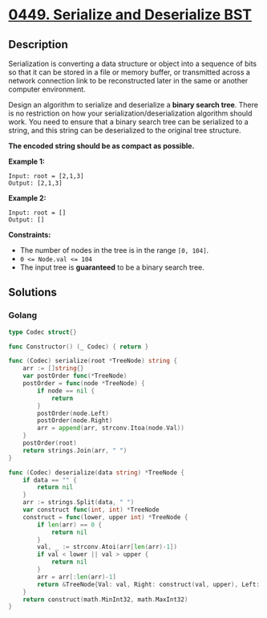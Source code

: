 # [0449. Serialize and Deserialize BST](https://leetcode.cn/problems/serialize-and-deserialize-bst/)

## Description


Serialization is converting a data structure or object into a sequence of bits so that it can be stored in a file or memory buffer, or transmitted across a network connection link to be reconstructed later in the same or another computer environment.

Design an algorithm to serialize and deserialize a **binary search tree**. There is no restriction on how your serialization/deserialization algorithm should work. You need to ensure that a binary search tree can be serialized to a string, and this string can be deserialized to the original tree structure.

**The encoded string should be as compact as possible.**

 

**Example 1:**

```
Input: root = [2,1,3]
Output: [2,1,3]
```

**Example 2:**

```
Input: root = []
Output: []
```

 

**Constraints:**

- The number of nodes in the tree is in the range `[0, 104]`.
- `0 <= Node.val <= 104`
- The input tree is **guaranteed** to be a binary search tree.







## Solutions

<!-- tabs:start -->

### **Golang**

```go
type Codec struct{}

func Constructor() (_ Codec) { return }

func (Codec) serialize(root *TreeNode) string {
    arr := []string{}
    var postOrder func(*TreeNode)
    postOrder = func(node *TreeNode) {
        if node == nil {
            return
        }
        postOrder(node.Left)
        postOrder(node.Right)
        arr = append(arr, strconv.Itoa(node.Val))
    }
    postOrder(root)
    return strings.Join(arr, " ")
}

func (Codec) deserialize(data string) *TreeNode {
    if data == "" {
        return nil
    }
    arr := strings.Split(data, " ")
    var construct func(int, int) *TreeNode
    construct = func(lower, upper int) *TreeNode {
        if len(arr) == 0 {
            return nil
        }
        val, _ := strconv.Atoi(arr[len(arr)-1])
        if val < lower || val > upper {
            return nil
        }
        arr = arr[:len(arr)-1]
        return &TreeNode{Val: val, Right: construct(val, upper), Left: construct(lower, val)}
    }
    return construct(math.MinInt32, math.MaxInt32)
}
```

<!-- tabs:end -->